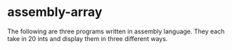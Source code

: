# assembly-array
The following are three programs written in assembly language. They each take in 20 ints and display them in three different ways.
